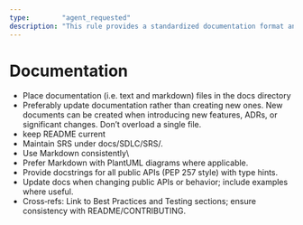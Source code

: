 ```yaml
---
type:        "agent_requested"
description: "This rule provides a standardized documentation format and policy for all projects."
---
```


# Documentation

- Place documentation (i.e. text and markdown) files in the docs directory
- Preferably update documentation rather than creating new ones. New documents can be created when introducing new features, ADRs, or significant changes. Don’t
  overload a single file.
- keep README current
- Maintain SRS under docs/SDLC/SRS/.
- Use Markdown consistently\
- Prefer Markdown with PlantUML diagrams where applicable.
- Provide docstrings for all public APIs (PEP 257 style) with type hints.
- Update docs when changing public APIs or behavior; include examples where useful.
- Cross‑refs: Link to Best Practices and Testing sections; ensure consistency with README/CONTRIBUTING.
